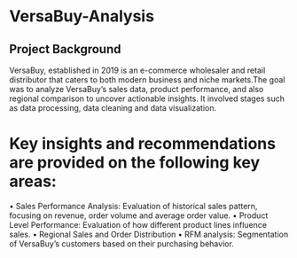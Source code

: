# VersaBuy-Analysis
## Project Background
VersaBuy, established in 2019 is an e-commerce wholesaler and retail distributor that caters to both modern business and niche markets.The goal was to analyze VersaBuy’s sales data, product performance, and also regional comparison to uncover actionable insights. It involved stages such as data processing, data cleaning and data visualization. 
# Key insights and recommendations are provided on the following key areas:
•	Sales Performance Analysis: Evaluation of historical sales pattern, focusing on revenue, order volume and average order value.
•	Product Level Performance: Evaluation of how different product lines influence sales.
•	Regional Sales and Order Distribution
•	RFM analysis: Segmentation of VersaBuy’s customers based on their purchasing behavior.

